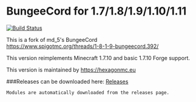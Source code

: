 
BungeeCord for 1.7/1.8/1.9/1.10/1.11
==========
[![Build Status](https://travis-ci.org/HexagonMC/BungeeCord.svg?branch=master)](https://travis-ci.org/HexagonMC/BungeeCord)

This is a fork of md_5's BungeeCord  
https://www.spigotmc.org/threads/1-8-1-9-bungeecord.392/

This version reimplements Minecraft 1.7.10 and basic 1.7.10 Forge support.

This version is maintained by https://hexagonmc.eu

###Releases can be downloaded here: [Releases](https://github.com/HexagonMC/BungeeCord/releases)
```
Modules are automatically downloaded from the releases page.
```
